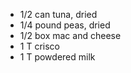 ---
---
* 1/2 can tuna, dried
* 1/4 pound peas, dried
* 1/2 box mac and cheese
* 1 T crisco
* 1 T powdered milk
